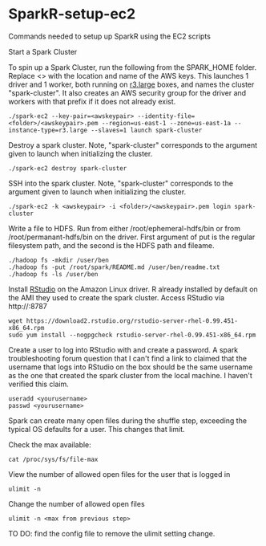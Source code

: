 # SparkR-setup-ec2
Commands needed to setup up SparkR using the EC2 scripts

Start a Spark Cluster

To spin up a Spark Cluster, run the following from the SPARK_HOME folder.  Replace <> with the location and name of the AWS keys.  This launches 1 driver and 1 worker, both running on <a href="http://aws.amazon.com/ec2/pricing/">r3.large</a> boxes, and names the cluster "spark-cluster".  It also creates an AWS security group for the driver and workers with that prefix if it does not already exist.

    ./spark-ec2 --key-pair=<awskeypair> --identity-file=<folder>/<awskeypair>.pem --region=us-east-1 --zone=us-east-1a --instance-type=r3.large --slaves=1 launch spark-cluster

Destroy a spark cluster.  Note, "spark-cluster" corresponds to the argument given to launch when initializing the cluster.

    ./spark-ec2 destroy spark-cluster

SSH into the spark cluster.  Note, "spark-cluster" corresponds to the argument given to launch when initializing the cluster.

    ./spark-ec2 -k <awskeypair> -i <folder>/<awskeypair>.pem login spark-cluster 

Write a file to HDFS.  Run from either /root/ephemeral-hdfs/bin or from /root/permanant-hdfs/bin on the driver.  First argument of put is the regular filesystem path, and the second is the HDFS path and fileame.

    ./hadoop fs -mkdir /user/ben
    ./hadoop fs -put /root/spark/README.md /user/ben/readme.txt
    ./hadoop fs -ls /user/ben

Install <a href="https://www.rstudio.com/products/rstudio/download-server/">RStudio</a> on the Amazon Linux driver. R already installed by default on the AMI they used to create the spark cluster.  Access RStudio via http://<driver url>:8787 

    wget https://download2.rstudio.org/rstudio-server-rhel-0.99.451-x86_64.rpm
    sudo yum install --nogpgcheck rstudio-server-rhel-0.99.451-x86_64.rpm

Create a user to log into RStudio with and create a password.  A spark troubleshooting forum question that I can't find a link to claimed that the username that logs into RStudio on the box should be the same username as the one that created the spark cluster from the local machine.  I haven't verified this claim.

    useradd <yourusername>
    passwd <yourusername>

Spark can create many open files during the shuffle step, exceeding the typical OS defaults for a user.  This changes that limit.

Check the max available:

    cat /proc/sys/fs/file-max

View the number of allowed open files for the user that is logged in

    ulimit -n
    
Change the number of allowed open files

    ulimit -n <max from previous step>
    
TO DO:  find the config file to remove the ulimit setting change.
